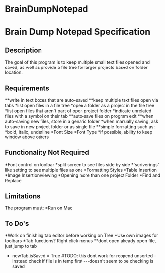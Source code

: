 # BrainDumpNotepad
 
Brain Dump Notepad Specification
======

Description
-----------
The goal of this program is to keep multiple small
text files opened and saved, as well as provide a
file tree for larger projects based on folder location.

Requirements
------------
**write in text boxes that are auto-saved
**keep multiple text files open via tabs
*list open files in a file tree
*open a folder as a project in the file tree
*list open files that aren't part of open project folder
    *indicate unrelated files with a symbol on their tab
**auto-save files on program exit
**when auto-saving new files, store in a genaric folder
*when manually saving, ask to save in new project folder
    or as single file
**simple formatting such as:
    *bold, italic, underline
    *Font Size
    *Font Type
*if possible, ability to keep window above others

Functionality Not Required
--------------------------
*Font control on toolbar
*split screen to see files side by side
*'scriverings' like setting to see multiple files as one 
*Formatting Styles
*Table Insertion
*Image Insertion/viewing
*Opening more than one project Folder
*Find and Replace

Limitations
----------------
The program must:
    *Run on Mac

To Do's
----------------
*Work on finishing tab editor
    before working on Tree
*Use own images for toolbars
*Tab functions? Right click menus
**dont open already open file, just jump to tab
* newTab.isSaved = True #TODO: this dont work for reopend unsorted - instead check if file is in temp first
---doesn't seem to be checking is saved
